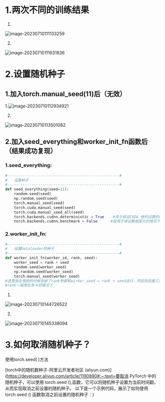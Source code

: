 # 1.两次不同的训练结果

1.

![image-20230710111133259](C:\Users\25075\AppData\Roaming\Typora\typora-user-images\image-20230710111133259.png)

2.

![image-20230710111631836](C:\Users\25075\AppData\Roaming\Typora\typora-user-images\image-20230710111631836.png)

# 2.设置随机种子

## 1.加入torch.manual_seed(11)后（无效）

1.![image-20230710112934921](C:\Users\25075\AppData\Roaming\Typora\typora-user-images\image-20230710112934921.png)

2.

![image-20230710113501082](C:\Users\25075\AppData\Roaming\Typora\typora-user-images\image-20230710113501082.png)

## 2.加入seed_everything和worker_init_fn函数后（结果成功复现）

### 1.seed_everything:

```python
#---------------------------------------------------#
#   设置种子
#---------------------------------------------------#
def seed_everything(seed=11):
    random.seed(seed)
    np.random.seed(seed)
    torch.manual_seed(seed)
    torch.cuda.manual_seed(seed)
    torch.cuda.manual_seed_all(seed)
    torch.backends.cudnn.deterministic = True    #用于保证CUDA 卷积运算的结果确定
    torch.backends.cudnn.benchmark = False		#是用于保证数据变化的情况下，减少网络效率的变化。为True的话容易降低网络效率。

```

### 2.worker_init_fn:

```python
#---------------------------------------------------#
#   设置Dataloader的种子
#---------------------------------------------------#
def worker_init_fn(worker_id, rank, seed):
    worker_seed = rank + seed
    random.seed(worker_seed)
    np.random.seed(worker_seed)
    torch.manual_seed(worker_seed)
#这里我在使用的时候去掉了rank参数和wirker_seed = rank + seed这行，然后将后面三行内的参数都改为了seed
#rank一般用在多卡的情况下
```

1.

![image-20230710144726522](C:\Users\25075\AppData\Roaming\Typora\typora-user-images\image-20230710144726522.png)

2.

![image-20230710145338094](C:\Users\25075\AppData\Roaming\Typora\typora-user-images\image-20230710145338094.png)

# 3.如何取消随机种子？

使用torch.seed( )方法

[torch中的随机数种子-阿里云开发者社区 (aliyun.com)](https://developer.aliyun.com/article/1190890#:~:text=要取消 PyTorch 中的随机种子，可以使用 torch.seed (),函数，它可以将随机种子设置为当前时间戳，从而实现取消之前设置的随机种子。 以下是一个示例代码，展示了如何使用 torch.seed () 函数取消之前设置的随机种子：)